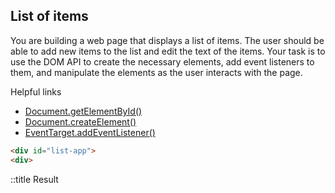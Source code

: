 
## List of items

You are building a web page that displays a list of items. The user should be able to add new items to the list and edit the text of the items. Your task is to use the DOM API to create the necessary elements, add event listeners to them, and manipulate the elements as the user interacts with the page.

<NonHSubtitle>Helpful links</NonHSubtitle>

- [Document.getElementById()](https://developer.mozilla.org/en-US/docs/Web/API/Document/getElementById)
- [Document.createElement()](https://developer.mozilla.org/en-US/docs/Web/API/Document/createElement)
- [EventTarget.addEventListener()](https://developer.mozilla.org/en-US/docs/Web/API/EventTarget/addEventListener)

```html
<div id="list-app">
<div>
```
::title Result
